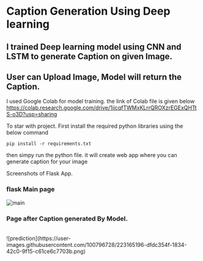 # Caption Generation Using Deep learning

## I trained Deep learning model using CNN and LSTM to generate Caption on given Image.
## User can Upload Image, Model will return the Caption.

 I used Google Colab for model training. the link of Colab file is given below
https://colab.research.google.com/drive/1iicqfTWMxKLrrQROXzrEGExQHTtS-o3D?usp=sharing

 To star with project. First install the required python libraries using the below command

```
pip install -r requirements.txt
```

then simpy run the python file. it will create web app where you can generate caption for your image

 Screenshots of Flask App.
<br>
### flask Main page
![main](https://user-images.githubusercontent.com/100796728/223163732-fc177610-5238-4e6a-9304-6cd4f90a9be5.png)
<br>

### Page after Caption generated By Model.
<br>
![prediction](https://user-images.githubusercontent.com/100796728/223165196-dfdc354f-1834-42c0-9f15-c61ce6c7703b.png)